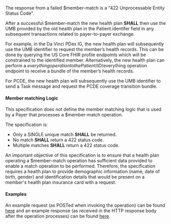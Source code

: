 
The response from a failed $member-match is a "422 Unprocessable Entity Status Code".

After a successful $member-match the new health plan **SHALL** then use the UMB provided by the old health plan in the Patient.identifer field in any subsequent transactions related to payer-to-payer exchange.

For example, in the Da Vinci PDex IG, the new health plan will subsequently use the UMB identifier to request the member’s health records. This can be done by querying the US Core FHIR profile endpoints which will be constrained to the identified member. Alternatively, the new health plan can perform a $everything operation to the Patient/{ID}/$everything operation endpoint to receive a bundle of the member’s health records.

For PCDE, the new health plan will subsequently use the UMB identifier to send a Task message and request the PCDE coverage transition bundle.

#### Member matching Logic
This specification does not define the member matching logic that is used by a Payer that processes a $member-match operation.

The specification is:
* Only a SINGLE unique match **SHALL** be returned.
* No match **SHALL** return a 422 status code.
* Multiple matches **SHALL** return a 422 status code.

An important objective of this specification is to ensure that a health plan operating a $member-match operation has sufficient data provided to enable a match operation to be performed.  Therefore, the specification requires a health plan to provide demographic information (name, date of birth, gender) and identification details that would be present on a member's health plan insurance card with a request.

#### Examples
An example request (as POSTed when invoking the operation) can be found [here](Parameters-member-match-in.html) and an example response (as received in the HTTP response body after the operation processes) can be found [here](Parameters-member-match-out.html).